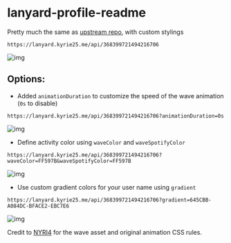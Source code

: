# lanyard-profile-readme

Pretty much the same as [upstream repo](https://github.com/cnrad/lanyard-profile-readme), with custom stylings

```
https://lanyard.kyrie25.me/api/368399721494216706
```

![img](https://lanyard.kyrie25.me/api/368399721494216706)

## Options:
- Added `animationDuration` to customize the speed of the wave animation (`0s` to disable)

```
https://lanyard.kyrie25.me/api/368399721494216706?animationDuration=0s
```

![img](https://lanyard.kyrie25.me/api/368399721494216706?animationDuration=0s)

- Define activity color using `waveColor` and `waveSpotifyColor`

```
https://lanyard.kyrie25.me/api/368399721494216706?waveColor=FF597B&waveSpotifyColor=FF597B
```

![img](https://lanyard.kyrie25.me/api/368399721494216706?waveColor=FF597B&waveSpotifyColor=FF597B)

- Use custom gradient colors for your user name using `gradient`

```
https://lanyard.kyrie25.me/api/368399721494216706?gradient=645CBB-A084DC-BFACE2-EBC7E6
```

![img](https://lanyard.kyrie25.me/api/368399721494216706?gradient=645CBB-A084DC-BFACE2-EBC7E6)

Credit to [NYRI4](https://github.com/NYRI4) for the wave asset and original animation CSS rules.
